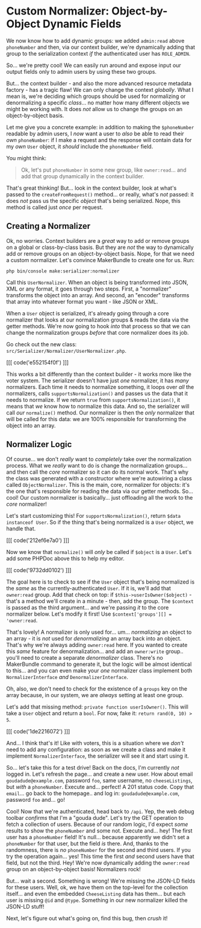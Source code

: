 # Custom Normalizer: Object-by-Object Dynamic Fields

We now know how to add dynamic groups: we added `admin:read` above `phoneNumber`
and then, via our context builder, we're dynamically adding that group to the
serialization context *if* the authenticated user has `ROLE_ADMIN`.

So... we're pretty cool! We can easily run around and expose input our output fields
only to admin users by using these two groups.

But... the context builder - and also the more advanced resource metadata factory -
has a tragic flaw! We can only change the context *globally*. What I mean is, we're
deciding which groups should be used for normalizing or denormalizing a specific
*class*... no matter how many different objects we might be working with. It
does *not* allow us to change the groups on an object-by-object basis.

Let me give you a concrete example: in addition to making the `$phoneNumber` readable
by admin users, I *now* want a user to *also* be able to read their *own*
`phoneNumber`: if I make a request and the response will contain data for my
*own* `User` object, it *should* include the `phoneNumber` field.

You might think:

> Ok, let's put `phoneNumber` in some new group, like `owner:read`... and add
> that group dynamically in the context builder.

That's great thinking! But... look in the context builder, look at what's passed to
the `createFromRequest()` method... or really, what's *not* passed: it does *not*
pass us the specific *object* that's being serialized. Nope, this method is called
just *once* per request.

## Creating a Normalizer

Ok, no worries. Context builders are a *great* way to add or remove groups on
a global or class-by-class basis. But they are *not* the way to dynamically add
or remove groups on an object-by-object basis. Nope, for that we need a custom
normalizer. Let's convince MakerBundle to create one for us. Run:

```terminal
php bin/console make:serializer:normalizer
```

Call this `UserNormalizer`. When an object is being transformed into JSON, XML
or any format, it goes through two steps. First, a "normalizer" transforms the
object into an array. And second, an "encoder" transforms that array into whatever
format you want - like JSON or XML.

When a `User` object is serialized, it's already going through a core normalizer
that looks at our normalization groups & reads the data via the getter methods.
We're now going to hook *into* that process so that we can change the normalization
groups *before* that core normalizer does its job.

Go check out the new class: `src/Serializer/Normalizer/UserNormalizer.php`. 

[[[ code('e552154f0f') ]]]

This works a bit differently than the context builder - it works more like the voter
system. The serializer doesn't have just *one* normalizer, it has *many* normalizers.
Each time it needs to normalize something, it loops over *all* the normalizers,
calls `supportsNormalization()` and passes us the data that it needs to normalize.
If we return `true` from `supportsNormalization()`, it means that *we* know how
to normalize this data. And so, the serializer will call *our* `normalize()` method.
Our normalizer is then the *only* normalizer that will be called for this data:
we are 100% responsible for transforming the object into an array.

## Normalizer Logic

Of course... we don't *really* want to *completely* take over the normalization
process. What we *really* want to do is change the normalization groups... and then
call the *core* normalizer so it can do its normal work. That's why the class was
generated with a constructor where we're autowiring a class called `ObjectNormalizer`.
This is the main, core, normalizer for objects: it's the one that's responsible
for reading the data via our getter methods. So... cool! Our custom normalizer is basically... just offloading all the work to the *core* normalizer!

Let's start customizing this! For `supportsNormalization()`, return
`$data instanceof User`. So if the thing that's being normalized is a `User` object,
we handle that.

[[[ code('212ef6e7a0') ]]]

Now we know that `normalize()` will *only* be called if `$object` is a `User`.
Let's add some PHPDoc above this to help my editor.

[[[ code('9732dd0102') ]]]

The goal here is to check to see if the `User` object that's being normalized is
the *same* as the currently-authenticated `User`. If it is, we'll add that
`owner:read` group. Add that check on top: if `$this->userIsOwner($object)` -
that's a method we'll create in a minute - then, add the group. The `$context`
is passed as the third argument... and we're passing *it* to the core normalizer
below. Let's modify it first! Use `$context['groups'][] = 'owner:read`.

That's lovely! A normalizer is only used for... um... *normalizing* an object to
an array - it is *not* used for *denormalizing* an array back into an object. That's
why we're always adding `owner:read` here. If you wanted to create this *same*
feature for denormalization... and add an `owner:write` group.. you'll need to
create a separate *denormalizer* class. There's no MakerBundle command to generate
it, but the logic will be almost identical to this... and you can even make your
*one* normalizer class implement both `NormalizerInterface` *and*
`DenormalizerInterface`.

Oh, also, we don't need to check for the existence of a `groups` key on the array
because, in our system, we are *always* setting at least one group.

Let's add that missing method: `private function userIsOwner()`. This will take
a `User` object and return a `bool`. For now, fake it: `return rand(0, 10) > 5`.

[[[ code('1de2216072') ]]]

And... I think that's it! Like with voters, this is a situation where we *don't*
need to add any configuration: as soon as we create a class and make it implement
`NormalizerInterface`, the serializer will see it and start using it.

So... let's take this for a test drive! Back on the docs, I'm currently *not*
logged in. Let's refresh the page... and create a new user. How about email
`goudadude@example.com`, password `foo`, same username, no `cheeseListings`, but
*with* a `phoneNumber`. Execute and... perfect! A 201 status code. Copy that
`email`... go back to the homepage.. and log in: `goudadude@example.com`,
password `foo` and... go!

Cool! Now that we're authenticated, head back to `/api`. Yep, the web debug
toolbar *confirms* that I'm a "gouda dude". Let's try the GET operation to fetch
a collection of users. Because of our random logic, I'd expect *some* results to
show the `phoneNumber` and some not. Execute and... hey! The first user has a
`phoneNumber` field! It's null... because apparently we didn't set a `phoneNumber`
for that user, but the field *is* there. And, thanks to the randomness, there
is *no* `phoneNumber` for the second and third users. If you try the operation
again... yes! This time the first *and* second users have that field, but not
the third. Hey! We're now dynamically adding the `owner:read` group on an
object-by-object basis! Normalizers rock!

But... wait a second. Something is wrong! We're missing the JSON-LD fields for
these users. Well, ok, we have them on the top-level for the collection itself...
and even the embedded `CheeseListing` data has them... but each user is missing
`@id` and `@type`. Something in our new normalizer killed the JSON-LD stuff!

Next, let's figure out what's going on, find this bug, then *crush* it!
